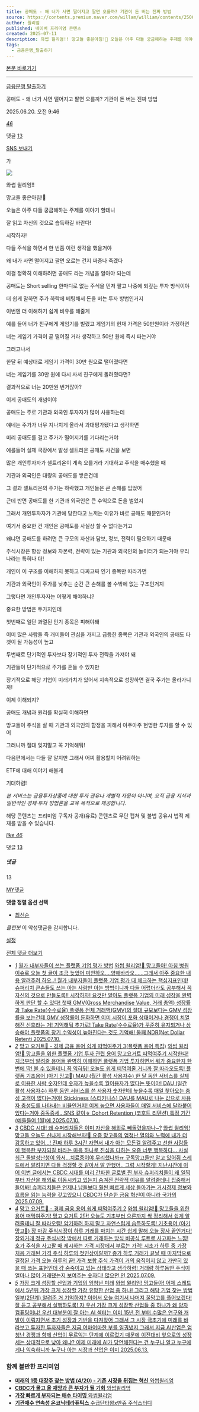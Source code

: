 ```yaml
---
title: 공매도 - 왜 너가 사면 떨어지고 팔면 오를까? 기관이 돈 버는 진짜 방법
source: https://contents.premium.naver.com/willam/william/contents/250620094630512hv
author: 윌리엄
published: 네이버 프리미엄 콘텐츠
created: 2025-07-11
description: 와썹 윌리엄!! 망고들 좋은아침!🥭 오늘은 아주 다들 궁금해하는 주제를 이야기 할테니 잘 읽고 자신의 것으로 습득하길 바란다! 시작하자!
tags:
  - 금융문맹_탈출하기
---
```

[본문 바로가기](https://contents.premium.naver.com/willam/william/contents/#ct)

---

[금융문맹 탈출하기](https://contents.premium.naver.com/willam/william/contents?categoryId=19762918f600007uf)

공매도 - 왜 너가 사면 떨어지고 팔면 오를까? 기관이 돈 버는 진짜 방법

2025.06.20. 오전 9:46

[*46*](https://contents.premium.naver.com/willam/william/contents/#)

댓글 [13](https://contents.premium.naver.com/willam/william/comment/250620094630512hv)

[SNS 보내기](https://contents.premium.naver.com/willam/william/contents/#)

가

![](https://scs-phinf.pstatic.net/MjAyNTA2MjBfMjg3/MDAxNzUwMzgwMzcyODQ0.XrfBmat7mPPwSK9plM32b-UqBz84H7MxzimI7BLZeHcg.uX3DBIZZyL6UKfjWRuZu3frA8QlKaVzbgw8WTyyDgakg.PNG/KakaoTalk_20250612_150150667.png?type=w800)

와썹 윌리엄!!

망고들 좋은아침!🥭

오늘은 아주 다들 궁금해하는 주제를 이야기 할테니

잘 읽고 자신의 것으로 습득하길 바란다!

시작하자!

다들 주식을 하면서 한 번쯤 이런 생각을 했을거야

왜 내가 사면 떨어지고 팔면 오르는 건지 짜증나 죽겠다

이걸 정확히 이해하려면 공매도 라는 개념을 알아야 되는데

공매도는 Short selling 한마디로 없는 주식을 먼저 팔고 나중에 되갚는 투자 방식이야

더 쉽게 말하면 주가 하락에 베팅해서 돈을 버는 투자 방법인거지

이번엔 더 이해하기 쉽게 비유를 해줄게

예를 들어 너가 친구에게 게임기를 빌렸고 게임기의 현재 가격은 50만원이라 가정하면

너는 게임기 가격이 곧 떨어질 거라 생각하고 50만 원에 즉시 파는거야

그러고나서

한달 뒤 예상대로 게임기 가격이 30만 원으로 떨어졌다면

너는 게임기를 30만 원에 다시 사서 친구에게 돌려줬다면?

결과적으로 너는 20만원 번거잖아?

이게 공매도의 개념이야

공매도는 주로 기관과 외국인 투자자가 많이 사용하는데

얘네는 주가가 너무 지나치게 올라서 과대평가됐다고 생각하면

미리 공매도를 걸고 주가가 떨어지기를 기다리는거야

예를들어 실제 국장에서 발생 셀트리온 공매도 사건을 보면

많은 개인투자자가 셀트리온이 계속 오를거라 기대하고 주식을 매수했을 때

기관과 외국인은 대량의 공매도를 쌓은건데

그 결과 셀트리온의 주가는 하락했고 개인들은 큰 손해를 입었어

근데 반면 공매도를 한 기관과 외국인은 큰 수익으로 돈을 벌었지

그래서 개인투자자가 기관에 당한다고 느끼는 이유가 바로 공매도 때문인거야

여기서 중요한 건 개인은 공매도를 사실상 할 수 없다는거고

왜냐면 공매도를 하려면 큰 규모의 자산과 담보, 정보, 전략이 필요하기 때문애

주식시장은 항상 정보와 자본력, 전략이 있는 기관과 외국인의 놀이터가 되는거야 우리나라는 특히나 더!

개인이 이 구조를 이해하지 못하고 다짜고짜 인기 종목만 따라가면

기관과 외국인이 주가를 낮추는 순간 큰 손해를 볼 수밖에 없는 구조인거지

그렇다면 개인투자자는 어떻게 해야하냐?

중요한 방법은 두가지인데

첫번째로 일단 과열된 인기 종목은 피해야돼

이미 많은 사람들 즉 개미들이 관심을 가지고 급등한 종목은 기관과 외국인의 공매도 타겟이 될 가능성이 높고

두번째로 단기적인 투자보다 장기적인 투자 전략을 가져야 돼

기관들이 단기적으로 주가를 흔들 수 있지만

장기적으로 해당 기업이 미래가치가 있어서 지속적으로 성장하면 결국 주가는 올라가니까!

이제 이해되지?

공매도 개념과 원리를 확실히 이해하면

망고들이 주식을 살 때 기관과 외국인의 함정을 피해서 아주아주 현명한 투자를 할 수 있어

그러니까 절대 잊지말고 꼭 기억해둬!

다음편에서는 다들 잘 알지만 그래서 어찌 활용할지 어려워하는

ETF에 대해 이야기 해볼게

기대하렴!

*본 서비스는 금융투자상품에 대한 투자 권유나 개별적 자문이 아니며, 오직 금융 지식과 일반적인 경제·투자 방법론을 교육 목적으로 제공합니다.*

해당 콘텐츠는 프리미엄 구독자 공개(유료) 콘텐츠로 무단 캡쳐 및 불법 공유시 법적 제재를 받을 수 있습니다.

[*like* *46*](https://contents.premium.naver.com/willam/william/contents/#)

댓글 [13](https://contents.premium.naver.com/willam/william/comment/250620094630512hv)

##### 댓글

13

[MY댓글](https://contents.premium.naver.com/willam/william/contents/#)

**댓글 정렬 옵션 선택**

- [최신순](https://contents.premium.naver.com/willam/william/contents/#)

*클린봇* 이 악성댓글을 감지합니다.

[설정](https://contents.premium.naver.com/willam/william/contents/#)

[전체 댓글 더보기](https://contents.premium.naver.com/willam/william/contents/#)

- [*1*](https://contents.premium.naver.com/willam/william/contents/250710112941929tj)
	[월가 내부자들이 쓰는 플랫폼 기업 평가 방법](https://contents.premium.naver.com/willam/william/contents/250710112941929tj)
	[
	와썹 윌리엄!🥭 망고들아! 아침 병원 이슈로 오늘 첫 글이 조금 늦었어 미안하오....양해바라오......그래서 아주 중요한 내용 알려주려 하오..! 월가 내부자들이 플랫폼 기업 평가 때 체크하는 핵심지표인데! 슈퍼리치 큰손들도 쓰는 아는 사람만 아는 방법이니까 다들 어렵더라도 공부해서 꼭 자신의 것으로 만들도록!! 시작하자! 요것만 알아도 플랫폼 기업의 미래 성장을 완벽하게 판단 할 수 있다! 첫째 GMV(Gross Merchandise Value, 거래 총액) 성장률과 Take Rate(수수료율) 플랫폼 전체 거래액(GMV)의 절대 규모보다는 GMV 성장률을 보는건데 GMV 성장률이 둔화하면 이미 시장이 포화 상태이거나 경쟁이 치열해진 신호라는 거! 기억해둬 추가로! Take Rate(수수료율)가 꾸준히 유지되거나 상승해야 플랫폼의 장기 수익성이 높아진다는 것도 기억해! 둘째 NDR(Net Dollar Retenti
	2025.07.10.](https://contents.premium.naver.com/willam/william/contents/250710112941929tj)
- [*2*](https://contents.premium.naver.com/willam/william/contents/250710120751099bm)
	[망고 요거트🥭 - 경제 금융 용어 쉽게 떠먹여주기 3(플랫폼 용어 특집)](https://contents.premium.naver.com/willam/william/contents/250710120751099bm)
	[
	와썹 윌리엄!🥭 망고들을 위한 플랫폼 기업 투자 관련 용어 망고요거트 떠먹여주기 시작한다! 지금부터 알려줄 용어들 완벽히 이해하면 플랫폼 기업 투자하면서 뭐가 중요한지 한 번에 딱! 볼 수 있을테니 꼭 익혀둬! 오늘도 쉽게 떠먹여줄 거니까 잘 따라오도록! 플랫폼 기초용어 (아기 망고🥭) MAU (월간 활성 사용자수) 한 달 동안 서비스를 실제로 이용한 사람 숫자인데 숫자가 높을수록 월이용자가 많다는 뜻이야! DAU (일간 활성 사용자수) 하루 동안 서비스를 쓴 사용자 숫자인데 높을수록 매일 찾아오는 충성 고객이 많다는거야! Stickiness (스티키니스) DAU를 MAU로 나눈 값으로 사용자 충성도를 나타내는 비율인거지! 이게 높으면 사용자들이 매일 서비스에 달라붙어 있다는거야 중독증세...SNS 같이ㅎ Cohort Retention (코호트 리텐션) 특정 기간(예들들어 1월)에
	2025.07.10.](https://contents.premium.naver.com/willam/william/contents/250710120751099bm)
- [*3*](https://contents.premium.naver.com/willam/william/contents/250709113157091hz)
	[CBDC 시대! 왜 슈퍼리치들은 이미 자산을 해외로 빼돌렸을까나~?](https://contents.premium.naver.com/willam/william/contents/250709113157091hz)
	[와썹 윌리엄! 망고들 오늘도 신나게 시작해보자!🥭 요즘 망고들의 엄청난 열의와 노력에 내가 더 감동하고 있어...! 진짜 하루 3시간 자면서 내가 아는 모든걸 알려주고 선한 사람들이 행복한 부자되길 바라는 마음 하나로 진심을 다하는 요즘 너무 행복하다... 사실 최근 돌발성난청이 와서...치료중이야 무리했나봐ㅠ 구독망고들만 알고 있어줘 스레드에서 알려지면 다들 걱정할 것 같아서 말 안했어.. 그럼 시작할게! 지난시간에 이어 이번 글에서는 CBDC 시대를 미리 간파한 글로벌 찐 부자 슈퍼리치들이 왜 일찍부터 자산을 해외로 이동시키고 있는지 숨겨진 전략적 이유를 알려줄테니 집중해서 들어봐! 슈퍼리치들은 언제나 남들보다 훨씬 빠르게 세상 돌아가는 거시경제 정보와 흐름을 읽는 능력을 갖고있으니 CBDC가 단순한 금융 혁신이 아니라 국가의](https://contents.premium.naver.com/willam/william/contents/250709113157091hz)
	[2025.07.09.](https://contents.premium.naver.com/willam/william/contents/250709113157091hz)
- [*4*](https://contents.premium.naver.com/willam/william/contents/250709170113498la)
	[망고 요거트🥭 - 경제 금융 용어 쉽게 떠먹여주기 2](https://contents.premium.naver.com/willam/william/contents/250709170113498la)
	[
	와썹 윌리엄!🥭 망고들을 위한 용어 떠먹여주기! 망고 요거트 2탄! 오늘도 기초부터 으른까지 싹 정리해서 쉽게 알려줄테니 잘 따라오렴! 암기하려 하지 말고 자연스럽게 습득하도록! 기초용어 (아기 망고🥭) 장 마감 주식시장이 하루 거래를 마치는 시간 쉽게 말해 오늘 장사 끝인거다! 장외거래 정규 주식시장 밖에서 따로 거래하는 방식 비공식 루트로 사고파는 느낌! 호가 주식을 사고팔 때 제시하는 가격 시장에서 부르는 가격! 시초가 하루 중 가장 처음 거래된 가격 주식 하루의 첫인상이랄까? 종가 하루 거래가 끝날 때 마지막으로 결정된 가격 오늘 하루의 끝! 가격 보합 주식 가격이 거의 움직이지 않고 가만히 있을 때 쓰는 표현인데 걍 숨죽이고 있는 상태라고 생각하렴! 거래량 하루동안 주식이 얼마나 많이 거래됐는지 보여주는 숫자디! 많으면 인
	2025.07.09.](https://contents.premium.naver.com/willam/william/contents/250709170113498la)
- [*5*](https://contents.premium.naver.com/willam/william/contents/250613102449306ys)
	[가장 크게 성장할 산업과 기업의 엄청난 미래](https://contents.premium.naver.com/willam/william/contents/250613102449306ys)
	[
	와썹 윌리엄! 망고들아! 어제 스레드에서 5년뒤 가장 크게 성장할 가장 유망한 산업 중 하나! 그리고 해당 기업 찾는 방법 일부(2단계) 알려준 거 기억하지? 이어서 오늘 여기서 나머지 꿀망고를 풀어보겠다! 잘 듣고 공부해서 실행하도록! 자 우선 가장 크게 성장할 산업들 중 하나가 왜 양자컴퓨팅이냐! 우선 대부분이 잘 아는 AI 섹터는 이미 15년 전 부터 수많은 연구와 개발이 이뤄지면서 초기 성장과 기반을 다져왔어 그래서 그 시장 극초기에 미래를 바라보고 투자한 투자자들은 지금 어마어마한 부를 일궈냈지 그래서 지금 AI산업은 엄청난 경쟁과 함께 산업이 무르익는 단계에 이르렀기 때문에 이전대비 앞으로의 성장세는 상대적으로 낮아 왜냐? 이제 미래에 AI가 당연해진다는 건 누구나 알고 누구에게나 익숙하니까 누구나 아는 시장과 산업은 이미
	2025.06.13.](https://contents.premium.naver.com/willam/william/contents/250613102449306ys)

### 함께 볼만한 프리미엄

- [
	**미래의 1등 대장주 찾는 방법 (4/20) - 기존 시장을 뒤집는 혁신**
	와썹윌리엄
	](https://contents.premium.naver.com/willam/william/contents/250707110249184xy?from=news_arp_in_cp)
- [
	**CBDC가 몰고 올 재앙과 큰 부자가 될 기회**
	와썹윌리엄
	](https://contents.premium.naver.com/willam/william/contents/250619142657793um?from=news_arp_article)
- [
	**가장 빠르게 부자되는 매수 타이밍**
	와썹윌리엄
	](https://contents.premium.naver.com/willam/william/contents/250616101041685az?from=news_arp_article)
- [
	**기관매수 연속성 온코닉테라퓨틱스**
	수급단타왕x만쥬 주식스터디
	](https://contents.premium.naver.com/smstockstudy/1028/contents/250616160143975gy?from=news_arp_article)